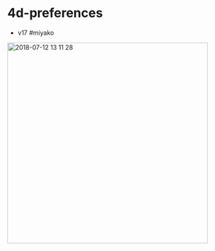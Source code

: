 # 4d-preferences

* v17 #miyako

<img width="453" alt="2018-07-12 13 11 28" src="https://user-images.githubusercontent.com/1725068/42612253-4a0670f4-85d5-11e8-84d2-c9d5f9458c1f.png">
